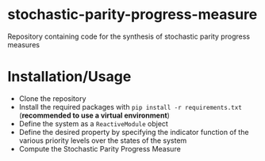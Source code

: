 # stochastic-parity-progress-measure
Repository containing code for the synthesis of stochastic parity progress measures

# Installation/Usage

- Clone the repository
- Install the required packages with `pip install -r requirements.txt` (**recommended to use a virtual environment**)
- Define the system as a `ReactiveModule` object
- Define the desired property by specifying the indicator function of the
  various priority levels over the states of the system
- Compute the Stochastic Parity Progress Measure

